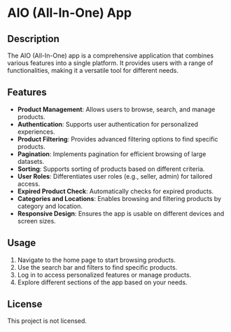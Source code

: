 
# AIO (All-In-One) App

## Description
The AIO (All-In-One) app is a comprehensive application that combines various features into a single platform. It provides users with a range of functionalities, making it a versatile tool for different needs.

## Features
- **Product Management**: Allows users to browse, search, and manage products.
- **Authentication**: Supports user authentication for personalized experiences.
- **Product Filtering**: Provides advanced filtering options to find specific products.
- **Pagination**: Implements pagination for efficient browsing of large datasets.
- **Sorting**: Supports sorting of products based on different criteria.
- **User Roles**: Differentiates user roles (e.g., seller, admin) for tailored access.
- **Expired Product Check**: Automatically checks for expired products.
- **Categories and Locations**: Enables browsing and filtering products by category and location.
- **Responsive Design**: Ensures the app is usable on different devices and screen sizes.

## Usage
1. Navigate to the home page to start browsing products.
2. Use the search bar and filters to find specific products.
3. Log in to access personalized features or manage products.
4. Explore different sections of the app based on your needs.

## License
This project is not licensed.

  
 
